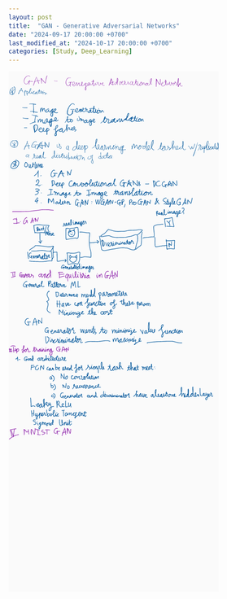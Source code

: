 ```yaml
---
layout: post
title:  "GAN - Generative Adversarial Networks"
date: "2024-09-17 20:00:00 +0700"
last_modified_at: "2024-10-17 20:00:00 +0700"
categories: [Study, Deep_Learning]
---
```


![Image not found](/assets/img/gan/ink.png)

